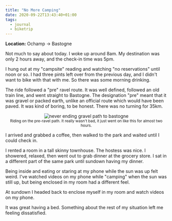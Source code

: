 ```yaml
---
title: "No More Camping"
date: 2020-09-22T13:43:40+01:00
tags:
  - journal
  - biketrip
---
```


**Location:** Ochamp -> Bastogne

Not much to say about today. I woke up around 8am. My destination was only 2
hours away, and the check-in time was 5pm.

I hung out at my "campsite" reading and watching "no reservations" until noon
or so. I had three pints left over from the previous day, and I didn't want
to bike with that with me. So there was some morning drinking.

The ride followed a "pre" ravel route. It was well defined, followed an old
train line, and went straight to Bastogne. The designation "pre" meant that
it was gravel or packed earth, unlike an official route which would have been
paved. It was kind of boring, to be honest. There was no turning for 35km.

<div style="text-align:center;">
<img style="max-width: 90%; width: auto; height: auto;" src="/images/bastogne_preravel.jpg" alt="never ending gravel path to bastogne">
<figcaption><small>Riding on the pre-ravel path. It really wasn't bad, it just went on like this for almost two hours.</small></figcaption>
</div>

I arrived and grabbed a coffee, then walked to the park and waited until I could check in.

I rented a room in a tall skinny townhouse. The hostess was nice. I showered,
relaxed, then went out to grab dinner at the grocery store. I sat in a
different part of the same park until sundown having my dinner.

Being inside and eating or staring at my phone while the sun was up felt
weird. I've watched videos on my phone while "camping" when the sun was still
up, but being enclosed in my room had a different feel.

At sundown I headed back to enclose myself in my room and watch videos on my
phone.

It was great having a bed. Something about the rest of my situation left me
feeling dissatisfied.
